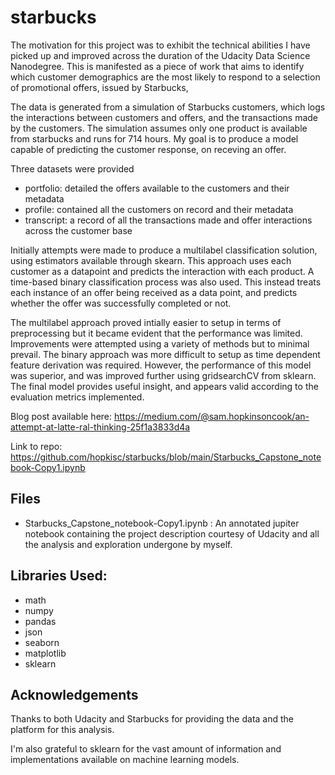 # starbucks


The motivation for this project was to exhibit the technical abilities I have picked up and improved across the duration of the Udacity Data Science Nanodegree. This is manifested as a piece of work that aims to identify which customer demographics are the most likely to respond to a selection of promotional offers, issued by Starbucks,

The data is generated from a simulation of Starbucks customers, which logs the interactions between customers and offers, and the transactions made by the customers. The simulation assumes only one product is available from starbucks and runs for 714 hours. My goal is to produce a model capable of predicting the customer response, on receving an offer. 

Three datasets were provided

- portfolio: detailed the offers available to the customers and their metadata
- profile: contained all the customers on record and their metadata 
- transcript: a record of all the transactions made and offer interactions across the customer base


Initially attempts were made to produce a multilabel classification solution, using estimators available through skearn. This approach uses each customer as a datapoint and predicts the interaction with each product. A time-based binary classification process was also used. This instead treats each instance of an offer being received as a data point, and predicts whether the offer was successfully completed or not. 

The multilabel approach proved intially easier to setup in terms of preprocessing but it became evident that the performance was limited. Improvements were attempted using a variety of methods but to minimal prevail. The binary approach was more difficult to setup as time dependent feature derivation was required. However, the performance of this model was superior, and was improved further using gridsearchCV from sklearn. The final model provides useful insight, and appears valid according to the evaluation metrics implemented. 


Blog post available here: https://medium.com/@sam.hopkinsoncook/an-attempt-at-latte-ral-thinking-25f1a3833d4a

Link to repo: https://github.com/hopkisc/starbucks/blob/main/Starbucks_Capstone_notebook-Copy1.ipynb


## Files 

- Starbucks_Capstone_notebook-Copy1.ipynb : An annotated jupiter notebook containing the project description courtesy of Udacity and all the analysis and exploration undergone by myself. 




## Libraries Used:
-  math
- numpy
- pandas
- json
- seaborn 
- matplotlib
- sklearn


## Acknowledgements 

Thanks to both Udacity and Starbucks for providing the data and the platform for this analysis. 

I'm also grateful to sklearn for the vast amount of information and implementations available on machine learning models.  
